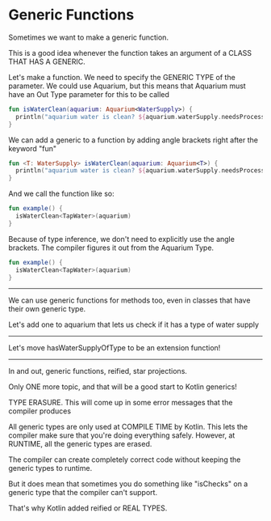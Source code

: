 # Generic Functions

Sometimes we want to make a generic function.

This is a good idea whenever the function takes an argument of a CLASS THAT HAS A GENERIC.

Let's make a function.
We need to specify the GENERIC TYPE of the parameter.
We could use Aquarium, but this means that Aquarium must have an Out Type parameter for this to be called
```kotlin
fun isWaterClean(aquarium: Aquarium<WaterSupply>) {
  println("aquarium water is clean? ${aquarium.waterSupply.needsProcessed}")
}
```

We can add a generic to a function by adding angle brackets right after the keyword "fun"
```kotlin
fun <T: WaterSupply> isWaterClean(aquarium: Aquarium<T>) {
  println("aquarium water is clean? ${aquarium.waterSupply.needsProcessed}")
}
```

And we call the function like so:
```kotlin
fun example() {
  isWaterClean<TapWater>(aquarium)
}
```

Because of type inference, we don't need to explicitly use the angle brackets.
The compiler figures it out from the Aquarium Type.
```kotlin
fun example() {
  isWaterClean<TapWater>(aquarium)
}
```

---
We can use generic functions for methods too, even in classes that have their own generic type.

Let's add one to aquarium that lets us check if it has a type of water supply

---

Let's move hasWaterSupplyOfType to be an extension function!

----
In and out, generic functions, reified, star projections.

Only ONE more topic, and that will be a good start to Kotlin generics!

TYPE ERASURE.
This will come up in some error messages that the compiler produces

All generic types are only used at COMPILE TIME by Kotlin.
This lets the compiler make sure that you're doing everything safely.
However, at RUNTIME, all the generic types are erased.

The compiler can create completely correct code without keeping the generic types to runtime.

But it does mean that sometimes you do something like "isChecks" on a generic type 
that the compiler can't support.

That's why Kotlin added reified or REAL TYPES.

